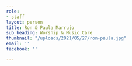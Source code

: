 ```yaml
---
role:
- staff
layout: person
title: Ron & Paula Marrujo
sub_heading: Worship & Music Care
thumbnail: "/uploads/2021/05/27/ron-paula.jpg"
email: ''
facebook: ''

---
```


